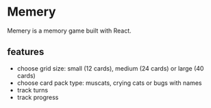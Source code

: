 # Memery

Memery is a memory game built with React.

## features

- choose grid size: small (12 cards), medium (24 cards) or large (40 cards)
- choose card pack type: muscats, crying cats or bugs with names
- track turns
- track progress
